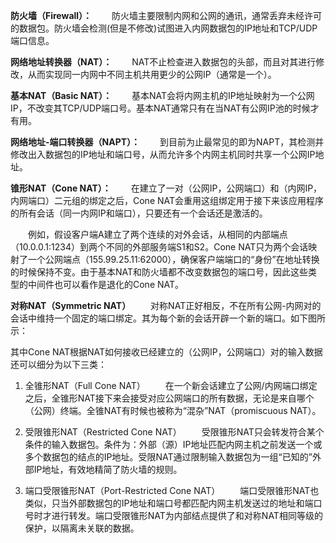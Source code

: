 **防火墙（Firewall）：**
　　防火墙主要限制内网和公网的通讯，通常丢弃未经许可的数据包。防火墙会检测(但是不修改)试图进入内网数据包的IP地址和TCP/UDP端口信息。

**网络地址转换器（NAT）：**
　　NAT不止检查进入数据包的头部，而且对其进行修改，从而实现同一内网中不同主机共用更少的公网IP（通常是一个）。

**基本NAT（Basic NAT）：**
　　基本NAT会将内网主机的IP地址映射为一个公网IP，不改变其TCP/UDP端口号。基本NAT通常只有在当NAT有公网IP池的时候才有用。

**网络地址-端口转换器（NAPT）：**
　　到目前为止最常见的即为NAPT，其检测并修改出入数据包的IP地址和端口号，从而允许多个内网主机同时共享一个公网IP地址。

**锥形NAT（Cone NAT）：**
　　在建立了一对（公网IP，公网端口）和（内网IP，内网端口）二元组的绑定之后，Cone NAT会重用这组绑定用于接下来该应用程序的所有会话（同一内网IP和端口），只要还有一个会话还是激活的。

　　例如，假设客户端A建立了两个连续的对外会话，从相同的内部端点（10.0.0.1:1234）到两个不同的外部服务端S1和S2。Cone NAT只为两个会话映射了一个公网端点（155.99.25.11:62000），确保客户端端口的“身份”在地址转换的时候保持不变。由于基本NAT和防火墙都不改变数据包的端口号，因此这些类型的中间件也可以看作是退化的Cone NAT。



**对称NAT（Symmetric NAT）**
　　对称NAT正好相反，不在所有公网-内网对的会话中维持一个固定的端口绑定。其为每个新的会话开辟一个新的端口。如下图所示：





 其中Cone NAT根据NAT如何接收已经建立的（公网IP，公网端口）对的输入数据还可以细分为以下三类：

1) 全锥形NAT（Full Cone NAT）
　　在一个新会话建立了公网/内网端口绑定之后，全锥形NAT接下来会接受对应公网端口的所有数据，无论是来自哪个（公网）终端。全锥NAT有时候也被称为“混杂”NAT（promiscuous NAT）。

2) 受限锥形NAT（Restricted Cone NAT）
　　受限锥形NAT只会转发符合某个条件的输入数据包。条件为：外部（源）IP地址匹配内网主机之前发送一个或多个数据包的结点的IP地址。受限NAT通过限制输入数据包为一组“已知的”外部IP地址，有效地精简了防火墙的规则。

3) 端口受限锥形NAT（Port-Restricted Cone NAT）
　　端口受限锥形NAT也类似，只当外部数据包的IP地址和端口号都匹配内网主机发送过的地址和端口号时才进行转发。端口受限锥形NAT为内部结点提供了和对称NAT相同等级的保护，以隔离未关联的数据。